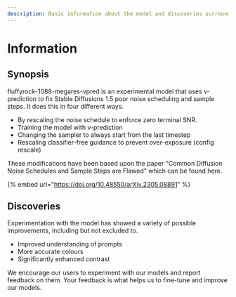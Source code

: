 ```yaml
---
description: Basic information about the model and discoveries surrounding it.
---
```


# Information

## Synopsis

fluffyrock-1088-megares-vpred is an experimental model that uses v-prediction to fix Stable Diffusions 1.5 poor noise scheduling and sample steps. It does this in four different ways.

* By rescaling the noise schedule to enforce zero terminal SNR.
* Training the model with v-prediction
* Changing the sampler to always start from the last timestep
* Rescaling classifier-free guidance to prevent over-exposure (config rescale)

These modifications have been based upon the paper "Common Diffusion Noise Schedules and Sample Steps are Flawed" which can be found here.

{% embed url="https://doi.org/10.48550/arXiv.2305.08891" %}

## Discoveries

Experimentation with the model has showed a variety of possible improvements, including but not excluded to.

* Improved understanding of prompts
* More accurate colours
* Significantly enhanced contrast

We encourage our users to experiment with our models and report feedback on them. Your feedback is what helps us to fine-tune and improve our models.

